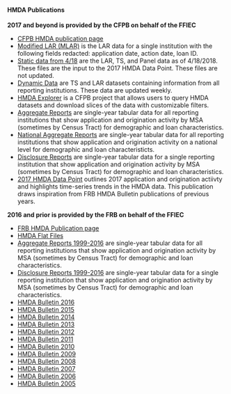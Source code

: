 #### HMDA Publications
**2017 and beyond is provided by the CFPB on behalf of the FFIEC**
- [CFPB HMDA publication page](https://ffiec.cfpb.gov/data-publication/)
- [Modified LAR (MLAR)](https://ffiec.cfpb.gov/data-publication/modified-lar) is the LAR data for a single institution with the following fields redacted: application date, action date, loan ID.
- [Static data from 4/18](https://ffiec.cfpb.gov/data-publication/snapshot-national-loan-level-dataset) are the LAR, TS, and Panel data as of 4/18/2018. These files are the input to the 2017 HMDA Data Point. These files are not updated.
- [Dynamic Data](https://ffiec.cfpb.gov/data-publication/dynamic-national-loan-level-dataset) are TS and LAR datasets containing information from all reporting institutions. These data are updated weekly.
- [HMDA Explorer](https://www.consumerfinance.gov/data-research/hmda/explore) is a CFPB project that allows users to query HMDA datasets and download slices of the data with customizable filters.
- [Aggregate Reports](https://ffiec.cfpb.gov/data-publication/aggregate-reports/2017) are single-year tabular data for all reporting institutions that show application and origination activity by MSA (sometimes by Census Tract) for demographic and loan characteristics.
- [National Aggregate Reports](https://ffiec.cfpb.gov/data-publication/national-aggregate-reports/2017) are single-year tabular data for all reporting institutions that show application and origination activity on a national level for demographic and loan characteristicts.
- [Disclosure Reports](https://ffiec.cfpb.gov/data-publication/disclosure-reports/2017) are single-year tabular data for a single reporting institution that show application and origination activity by MSA (sometimes by Census Tract) for demographic and loan characteristics.
- [2017 HMDA Data Point](https://www.consumerfinance.gov/data-research/research-reports/cfpb-data-point-mortgage-market-activity-and-trends/) outlines 2017 application and origination actiivty and highlights time-series trends in the HMDA data. This publication draws inspiration from FRB HMDA Bulletin publications of previous years.


**2016 and prior is provided by the FRB on behalf of the FFIEC**
- [FRB HMDA Publication page](https://www.ffiec.gov/hmda/hmdaproducts.htm)
- [HMDA Flat Files](https://www.ffiec.gov/hmda/hmdaflat.htm)
- [Aggregate Reports 1999-2016](https://www.ffiec.gov/hmdaadwebreport/aggwelcome.aspx) are single-year tabular data for all reporting institutions that show application and origination activity by MSA (sometimes by Census Tract) for demographic and loan characteristics.
- [Disclosure Reports 1999-2016](https://www.ffiec.gov/hmdaadwebreport/DisWelcome.aspx) are single-year tabular data for a single reporting institution that show application and origination activity by MSA (sometimes by Census Tract) for demographic and loan characteristics.
- [HMDA Bulletin 2016](https://www.federalreserve.gov/publications/2017-november-residential-mortgage-lending-in-2016.htm)
- [HMDA Bulletin 2015](https://www.federalreserve.gov/pubs/bulletin/2016/articles/hmda/2015-hmda-data.htm)
- [HMDA Bulletin 2014](https://www.federalreserve.gov/pubs/bulletin/2015/pdf/2014_HMDA.pdf)
- [HMDA Bulletin 2013](https://www.federalreserve.gov/pubs/bulletin/2014/pdf/2013_HMDA.pdf)
- [HMDA Bulletin 2012](https://www.federalreserve.gov/pubs/bulletin/2013/pdf/2012_HMDA.pdf)
- [HMDA Bulletin 2011](https://www.federalreserve.gov/pubs/bulletin/2012/pdf/2011_HMDA.pdf)
- [HMDA Bulletin 2010](https://www.federalreserve.gov/pubs/bulletin/2011/pdf/2010_HMDA_final.pdf)
- [HMDA Bulletin 2009](https://www.federalreserve.gov/pubs/bulletin/2010/articles/2009HMDA/default.htm)
- [HMDA Bulletin 2008](https://www.federalreserve.gov/pubs/Bulletin/2010/articles/HMDA/default.htm)
- [HMDA Bulletin 2007](https://www.federalreserve.gov/pubs/bulletin/2008/articles/hmda/default.htm)
- [HMDA Bulletin 2006](https://www.federalreserve.gov/pubs/bulletin/2007/articles/hmda/default.htm)
- [HMDA Bulletin 2005](https://www.federalreserve.gov/pubs/bulletin/2006/hmda/default.htm)
